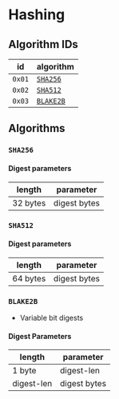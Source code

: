 # Hashing

## Algorithm IDs

| id     | algorithm             |
| ------ | --------------------- |
| `0x01` | [`SHA256`](#sha256)   |
| `0x02` | [`SHA512`](#sha512)   |
| `0x03` | [`BLAKE2B`](#blake2b) |

## Algorithms

### `SHA256`

#### Digest parameters

| length   | parameter    |
| -------- | ------------ |
| 32 bytes | digest bytes |

### `SHA512`

#### Digest parameters

| length   | parameter    |
| -------- | ------------ |
| 64 bytes | digest bytes |

### `BLAKE2B`

- Variable bit digests

#### Digest Parameters

| length     | parameter    |
| ---------- | ------------ |
| 1 byte     | digest-len   |
| digest-len | digest bytes |